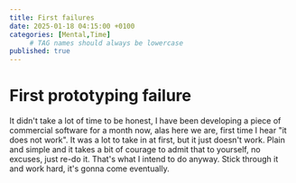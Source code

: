 ```yaml
---
title: First failures
date: 2025-01-18 04:15:00 +0100
categories: [Mental,Time]
     # TAG names should always be lowercase
published: true
---
```


# First prototyping failure

It didn't take a lot of time to be honest, I have been developing a piece of commercial software for a month now, alas here we are, first time I hear "it does not work". It was a lot to take in at first, but it just doesn't work. Plain and simple and it takes a bit of courage to admit that to yourself, no excuses, just re-do it. That's what I intend to do anyway. Stick through it and work hard, it's gonna come eventually.
